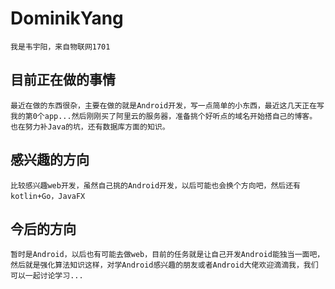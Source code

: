 # DominikYang
    我是韦宇阳，来自物联网1701
## 目前正在做的事情
    最近在做的东西很杂，主要在做的就是Android开发，写一点简单的小东西，最近这几天正在写我的第0个app...然后刚刚买了阿里云的服务器，准备挑个好听点的域名开始搭自己的博客。
    也在努力补Java的坑，还有数据库方面的知识。
## 感兴趣的方向
    比较感兴趣web开发，虽然自己挑的Android开发，以后可能也会换个方向吧，然后还有kotlin+Go，JavaFX
## 今后的方向
    暂时是Android，以后也有可能去做web，目前的任务就是让自己开发Android能独当一面吧，然后就是强化算法知识这样，对学Android感兴趣的朋友或者Android大佬欢迎滴滴我，我们可以一起讨论学习...